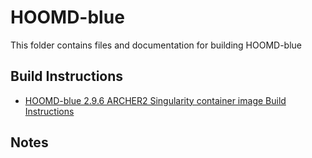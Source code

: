HOOMD-blue
==========

This folder contains files and documentation for building HOOMD-blue 

Build Instructions
------------------

* [HOOMD-blue 2.9.6 ARCHER2 Singularity container image Build Instructions](build_HOOMD-blue_2.9.6_ARCHER2.md)

Notes
-----

